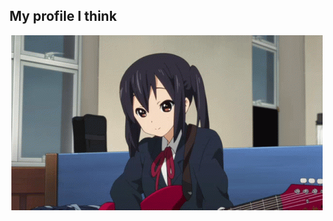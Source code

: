 ## 		My profile I think
<div align="center">
  <img src="AzusaGIT.gif" width="498" height="280">
</div>

